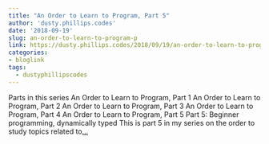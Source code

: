 ```yaml
---
title: "An Order to Learn to Program, Part 5"
author: 'dusty.phillips.codes'
date: '2018-09-19'
slug: an-order-to-learn-to-program-p
link: https://dusty.phillips.codes/2018/09/19/an-order-to-learn-to-program-part-5/
categories:
- bloglink
tags:
  - dustyphillipscodes
---
```


Parts in this series An Order to Learn to Program, Part 1 An Order to Learn to Program, Part 2 An Order to Learn to Program, Part 3 An Order to Learn to Program, Part 4 An Order to Learn to Program, Part 5 Part 5: Beginner programming, dynamically typed This is part 5 in my series on the order to study topics related to[... <i class="fas fa-external-link-alt"></i>](https://dusty.phillips.codes/2018/09/19/an-order-to-learn-to-program-part-5/)

